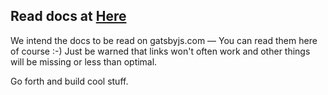 ## Read docs at [Here](https://www.gatsbyjs.com/docs)

We intend the docs to be read on gatsbyjs.com — You can read them here of course
:-) Just be warned that links won't often work and other things will be missing
or less than optimal.

Go forth and build cool stuff.
